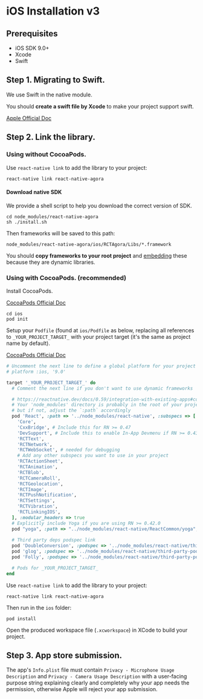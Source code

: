 # iOS Installation v3

## Prerequisites

* iOS SDK 9.0+
* Xcode
* Swift

## Step 1. Migrating to Swift.

We use Swift in the native module.

You should **create a swift file by Xcode** to make your project support swift.

[Apple Official Doc](https://developer.apple.com/documentation/swift/migrating_your_objective-c_code_to_swift)

## Step 2. Link the library.

### Using without CocoaPods.

Use `react-native link` to add the library to your project:

```shell script
react-native link react-native-agora
```

#### Download native SDK

We provide a shell script to help you download the correct version of SDK.

```shell script
cd node_modules/react-native-agora
sh ./install.sh
```

Then frameworks will be saved to this path:

```shell script
node_modules/react-native-agora/ios/RCTAgora/Libs/*.framework
```

You should **copy frameworks to your root project** and [embedding](https://developer.apple.com/library/archive/technotes/tn2435/_index.html#//apple_ref/doc/uid/DTS40017543-CH1-EMBED_IN_APP_SECTION) these because they are dynamic libraries.

### Using with CocoaPods. (**recommended**)

Install CocoaPods.

[CocoaPods Official Doc](https://guides.cocoapods.org/using/getting-started.html)

```shell script
cd ios
pod init
```

Setup your `Podfile` (found at `ios/Podfile` as below, replacing all references to `_YOUR_PROJECT_TARGET_` with your project target (it's the same as project name by default).

[CocoaPods Official Doc](https://guides.cocoapods.org/using/using-cocoapods.html)

```ruby
# Uncomment the next line to define a global platform for your project
# platform :ios, '9.0'

target '_YOUR_PROJECT_TARGET_' do
  # Comment the next line if you don't want to use dynamic frameworks

  # https://reactnative.dev/docs/0.59/integration-with-existing-apps#configuring-cocoapods-dependencies
  # Your 'node_modules' directory is probably in the root of your project,
  # but if not, adjust the `:path` accordingly
  pod 'React', :path => '../node_modules/react-native', :subspecs => [
    'Core',
    'CxxBridge', # Include this for RN >= 0.47
    'DevSupport', # Include this to enable In-App Devmenu if RN >= 0.43
    'RCTText',
    'RCTNetwork',
    'RCTWebSocket', # needed for debugging
    # Add any other subspecs you want to use in your project
    'RCTActionSheet',
    'RCTAnimation',
    'RCTBlob',
    'RCTCameraRoll',
    'RCTGeolocation',
    'RCTImage',
    'RCTPushNotification',
    'RCTSettings',
    'RCTVibration',
    'RCTLinkingIOS',
  ], :modular_headers => true
  # Explicitly include Yoga if you are using RN >= 0.42.0
  pod "yoga", :path => "../node_modules/react-native/ReactCommon/yoga", :modular_headers => true
  
  # Third party deps podspec link
  pod 'DoubleConversion', :podspec => '../node_modules/react-native/third-party-podspecs/DoubleConversion.podspec', :modular_headers => false
  pod 'glog', :podspec => '../node_modules/react-native/third-party-podspecs/glog.podspec', :modular_headers => false
  pod 'Folly', :podspec => '../node_modules/react-native/third-party-podspecs/Folly.podspec', :modular_headers => false

  # Pods for _YOUR_PROJECT_TARGET_
end

```

Use `react-native link` to add the library to your project:

```shell script
react-native link react-native-agora
```

Then run in the `ios` folder:

```shell script
pod install
```

Open the produced workspace file (`.xcworkspace`) in XCode to build your project.

## Step 3. App store submission.

The app's `Info.plist` file must contain `Privacy - Microphone Usage Description` and `Privacy - Camera Usage Description` with a user-facing purpose string explaining clearly and completely why your app needs the permission, otherwise Apple will reject your app submission.
